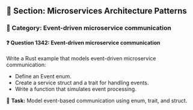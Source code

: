 ## 📘 Section: Microservices Architecture Patterns  
### 🔹 Category: Event-driven microservice communication  
#### ❓ Question 1342: Event-driven microservice communication

Write a Rust example that models event-driven microservice communication:

- Define an Event enum.
- Create a service struct and a trait for handling events.
- Write a function that simulates event processing.

🔧 **Task:** Model event-based communication using enum, trait, and struct.
